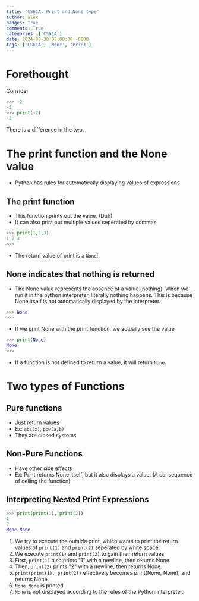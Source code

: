 ```yaml
---
title: 'CS61A: Print and None type'
author: alex
badges: True
comments: True
categories: ['CS61A']
date: 2024-08-30 02:00:00 -0800
tags: ['CS61A', 'None', 'Print']
---
```


# Forethought
Consider
```python
>>> -2
-2
>>> print(-2)
-2
```
There is a difference in the two.

# The print function and the None value
- Python has rules for automatically displaying values of expressions

## The print function
- This function prints out the value. (Duh)
- It can also print out multiple values seperated by commas
```python
>>> print(1,2,3)
1 2 3
>>>
```
- The return value of print is a `None`!

## None indicates that nothing is returned
- The None value represents the absence of a value (nothing). When we run it in the python interpreter, literally nothing happens. This is because None itself is not automatically displayed by the interpreter.
```python
>>> None
>>>
```
- If we print None with the print function, we actually see the value
```python
>>> print(None)
None
>>>
```
- If a function is not defined to return a value, it will return `None`.


# Two types of Functions

## Pure functions
- Just return values
- Ex: `abs(x)`, `pow(a,b)`
- They are closed systems

## Non-Pure Functions
- Have other side effects
- Ex: Print returns None itself, but it also displays a value. (A consequence of calling the function)

## Interpreting Nested Print Expressions
```python
>>> print(print(1), print(2))
1
2
None None
```
1) We try to execute the outside print, which wants to print the return values of `print(1)` and `print(2)` seperated by white space.
2) We execute `print(1)` and `print(2)` to gain their return values
3) First, `print(1)` also prints "1" with a newline, then returns None.
4) Then, `print(2)` prints "2" with a newline, then returns None.
5) `print(print(1), print(2))` effectively becomes print(None, None), and returns None.
6) `None None` is printed
7) `None` is not displayed according to the rules of the Python interpreter.
